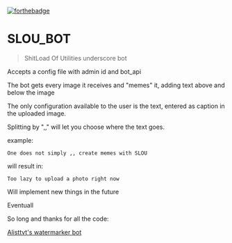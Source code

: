 
[![forthebadge](https://forthebadge.com/images/badges/you-didnt-ask-for-this.svg)](https://forthebadge.com)

# SLOU_BOT


>ShitLoad Of Utilities underscore bot


Accepts a config file with admin id and bot_api

The bot gets every image it receives and "memes" it, adding text above and below the image

The only configuration available to the user is the text, entered as caption in the uploaded image.

Splitting by ",," will let you choose where the text goes.

example:
    
    One does not simply ,, create memes with SLOU

will result in:

    Too lazy to upload a photo right now


Will implement new things in the future

Eventuall










So long and thanks for all the code:

[Alisttvt's watermarker bot](https://github.com/alistvt/watermarker-bot)

